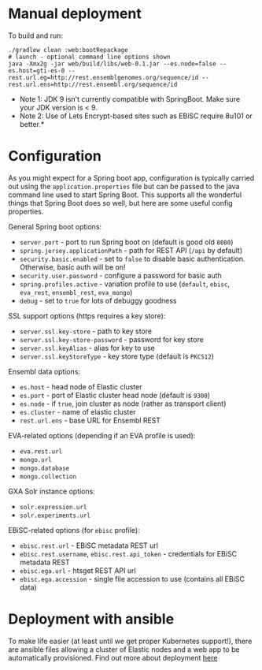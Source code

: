 # Manual deployment

To build and run:
```console
./gradlew clean :web:bootRepackage
# launch - optional command line options shown
java -Xmx2g -jar web/build/libs/web-0.1.jar --es.node=false --es.host=gti-es-0 --rest.url.eg=http://rest.ensemblgenomes.org/sequence/id --rest.url.ens=http://rest.ensembl.org/sequence/id
```
* Note 1: JDK 9 isn't currently compatible with SpringBoot. Make sure your JDK version is < 9.
* Note 2: Use of Lets Encrypt-based sites such as EBiSC require 8u101 or better.*

# Configuration

As you might expect for a Spring boot app, configuration is typically carried out using the `application.properties` file but can be passed to the java command line used to start Spring Boot. This supports all the wonderful things that Spring Boot does so well, but here are some useful config properties.

General Spring boot options:
* `server.port` - port to run Spring boot on (default is good old `8080`)
* `spring.jersey.applicationPath` - path for REST API (`/api` by default)
* `security.basic.enabled` - set to `false` to disable basic authentication. Otherwise, basic auth will be on!
* `security.user.password` - configure a password for basic auth
* `spring.profiles.active` - variation profile to use (`default`, `ebisc`, `eva_rest`, `ensembl_rest`, `eva_mongo`)
* `debug` - set to `true` for lots of debuggy goodness

SSL support options (https requires a key store):
* `server.ssl.key-store` - path to key store
* `server.ssl.key-store-password` - password for key store
* `server.ssl.keyAlias` - alias for key to use
* `server.ssl.keyStoreType` - key store type (default is `PKCS12`)

Ensembl data options:
* `es.host` - head node of Elastic cluster
* `es.port` - port of Elastic cluster head node (default is `9300`)
* `es.node` - if `true`, join cluster as node (rather as transport client)
* `es.cluster` - name of elastic cluster
* `rest.url.ens` - base URL for Ensembl REST

EVA-related options (depending if an EVA profile is used):
* `eva.rest.url`
* `mongo.url`
* `mongo.database`
* `mongo.collection`

GXA Solr instance options:
* `solr.expression.url`
* `solr.experiments.url`

EBiSC-related options (for `ebisc` profile):
* `ebisc.rest.url` - EBiSC metadata REST url
* `ebisc.rest.username`,  `ebisc.rest.api_token` - credentials for EBiSC metadata REST
* `ebisc.ega.url` - htsget REST API url
* `ebisc.ega.accession` - single file accession to use (contains all EBiSC data)

# Deployment with ansible

To make life easier (at least until we get proper Kubernetes support!), there are ansible files allowing a cluster of Elastic nodes and a web app to be automatically provisioned. Find out more about deployment [here](../../deployment/README.md) 